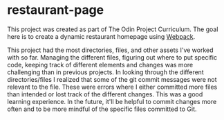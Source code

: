 # restaurant-page

This project was created as part of The Odin Project Curriculum. The goal here is to create a dynamic restaurant homepage using [Webpack](https://webpack.js.org).

This project had the most directories, files, and other assets I've worked with so far. Managing the different files, figuring out where to put specific code, keeping track of different elements and changes was more challenging than in previous projects. In looking through the different directories/files I realized that some of the git commit messages were not relevant to the file. These were errors where I either committed more files than intended or lost track of the different changes. This was a good learning experience. In the future, it'll be helpful to commit changes more often and to be more mindful of the specific files committed to Git. 
